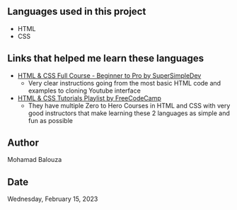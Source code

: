 ## Languages used in this project

- HTML
- CSS

## Links that helped me learn these languages

- [HTML & CSS Full Course - Beginner to Pro by SuperSimpleDev](https://www.youtube.com/watch?v=G3e-cpL7ofc&t=11857s)
  - Very clear instructions going from the most basic HTML code and examples to cloning Youtube interface
- [HTML & CSS Tutorials Playlist by FreeCodeCamp](https://www.youtube.com/playlist?list=PLWKjhJtqVAbnSe1qUNMG7AbPmjIG54u88)
  - They have multiple Zero to Hero Courses in HTML and CSS with very good instructors that make learning these 2 languages as simple and fun as possible

## Author

Mohamad Balouza

## Date

Wednesday, February 15, 2023
